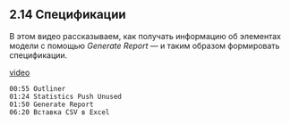 ## 2.14 Спецификации

В этом видео рассказываем, как получать информацию об элементах модели с помощью _Generate Report_ — и таким образом формировать спецификации.

[video](https://player.softculture.cc/embed/online/SKC/SKC_85.27.04_L2-14_Specification)

``` chapters
00:55 Outliner
01:24 Statistics Push Unused
01:50 Generate Report
06:20 Вставка CSV в Excel
```